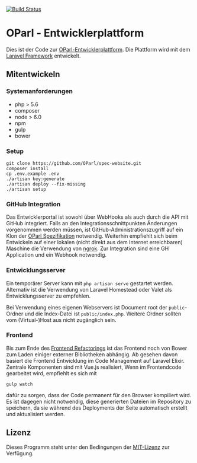 [![Build Status](https://travis-ci.org/OParl/spec-website.svg?branch=master)](https://travis-ci.org/OParl/spec-website)

# OParl - Entwicklerplattform

Dies ist der Code zur [OParl-Entwicklerplattform](http://dev.oparl.org). Die Plattform wird mit dem 
[Laravel Framework](https://laravel.com) entwickelt.  

## Mitentwickeln

### Systemanforderungen

- php > 5.6
- composer
- node > 6.0
- npm
- gulp
- bower

### Setup

```
git clone https://github.com/OParl/spec-website.git
composer install
cp .env.example .env
./artisan key:generate
./artisan deploy --fix-missing
./artisan setup
```

### GitHub Integration

Das Entwicklerportal ist sowohl über WebHooks als auch durch die API mit GitHub
integriert. Falls an den Integrationsschnittpunkten Änderungen vorgenommen werden
müssen, ist GitHub-Administrationszugriff auf ein Klon der 
[OParl Spezifikation](OParl/spec) notwendig. Weiterhin empfiehlt sich beim Entwickeln
auf einer lokalen (nicht direkt aus dem Internet erreichbaren) Maschine die Verwendung
von [ngrok](). Zur Integration sind eine GH Application und ein Webhook notwendig. 

### Entwicklungsserver

Ein temporärer Server kann mit `php artisan serve` gestartet werden. Alternativ ist
die Verwendung von Laravel Homestead oder Valet als Entwicklungsserver zu empfehlen.

Bei Verwendung eines eigenen Webservers ist Document root der `public`-Ordner und die 
Index-Datei ist `public/index.php`. Weitere Ordner sollten vom (Virtual-)Host aus nicht
zugänglich sein.

### Frontend

Bis zum Ende des [Frontend Refactorings](https://github.com/OParl/spec-website/milestones/Frontend%20Refactoring) 
ist das Frontend noch von Bower zum Laden einiger externer Bibliotheken abhängig. 
Ab gesehen davon basiert die Frontend Entwicklung im Code Management auf Laravel Elixir.
Zentrale Komponenten sind mit Vue.js realisiert, Wenn im Frontendcode gearbeitet wird,
empfiehlt es sich mit

```
gulp watch
```

dafür zu sorgen, dass der Code permanent für den Browser kompiliert wird. Es ist dagegen
nicht notwendig, diese generierten Dateien im Repository zu speichern, da sie während des
Deployments der Seite automatisch erstellt und aktualisiert werden.

## Lizenz

Dieses Programm steht unter den Bedingungen der [MIT-Lizenz](https://opensource.org/licenses/MIT) 
zur Verfügung.
